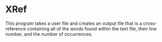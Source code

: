 # XRef
This program takes a user file and creates an output file that is a cross-reference containing all of the words found within the text file, their line number, and the number of occurrences.
